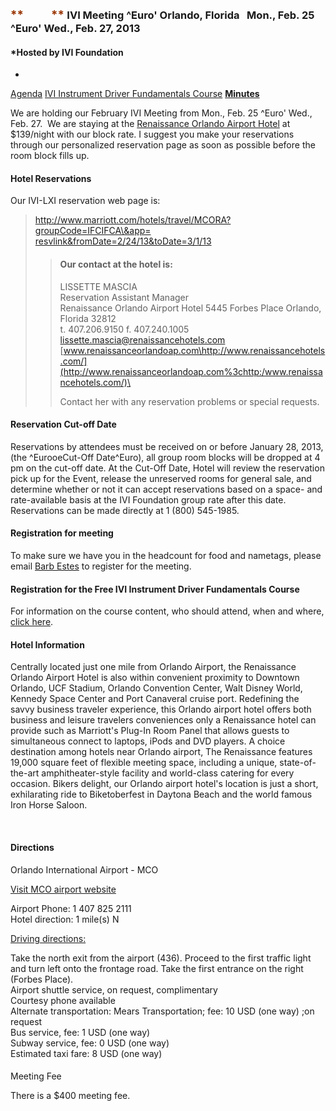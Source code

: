<div id="rightCol0">

<div data-align="center">

### <span style="font-size:14.0pt;color:#993300"> **          ** </span>IVI Meeting ^Euro' Orlando, Florida   Mon., Feb. 25 ^Euro' Wed., Feb. 27, 2013

</div>

<div data-align="center">

#### *Hosted by IVI Foundation  
  
*

</div>

[Agenda](Feb%202013%20Agenda.pdf) [IVI Instrument Driver Fundamentals
Course](../../docs/IVI%20Instrument%20Driver%20Course/IVI%20Instrument%20Driver%20Fundamentals%20Course.pdf)
[**Minutes**](2013FebMeetingSummary%20Final.pdf)

We are holding our February IVI Meeting from Mon., Feb. 25 ^Euro' Wed.,
Feb. 27.  We are staying at the [Renaissance Orlando Airport
Hotel](http://www.marriott.com/hotels/travel/mcora-renaissance-orlando-airport-hotel/ "Renaissance Orlando Airport Hotel")
at $139/night with our block rate. I suggest you make your reservations
through our personalized reservation page as soon as possible before the
room block fills up. 

#### Hotel Reservations

Our IVI-LXI reservation web page is:

> [http://www.marriott.com/hotels/travel/MCORA?groupCode=IFCIFCA\&app=  
> resvlink\&fromDate=2/24/13\&toDate=3/1/13](http://www.marriott.com/hotels/travel/MCORA?groupCode=IFCIFCA&app=resvlink&fromDate=2/24/13&toDate=3/1/13)
> 
> > #### Our contact at the hotel is:
> > 
> > LISSETTE MASCIA  
> > Reservation Assistant Manager  
> > Renaissance Orlando Airport Hotel 5445 Forbes Place Orlando, Florida
> > 32812  
> > t. 407.206.9150 f. 407.240.1005  
> > <lissette.mascia@renaissancehotels.com>  
> > [www.renaissanceorlandoap.com\<http://www.renaissancehotels.com/](http://www.renaissanceorlandoap.com%3chttp:/www.renaissancehotels.com/)\>
> > 
> > Contact her with any reservation problems or special requests.

#### Reservation Cut-off Date

Reservations by attendees must be received on or before January 28,
2013, (the ^EurooeCut-Off Date^Euro), all group room blocks will be
dropped at 4 pm on the cut-off date. At the Cut-Off Date, Hotel will
review the reservation pick up for the Event, release the unreserved
rooms for general sale, and determine whether or not it can accept
reservations based on a space- and rate-available basis at the IVI
Foundation group rate after this date.  Reservations can be made
directly at 1 (800) 545-1985.

#### Registration for meeting

To make sure we have you in the headcount for food and nametags, please
email [Barb Estes](mailto:admin@ivifoundation.org) to register for the
meeting. 

#### Registration for the Free IVI Instrument Driver Fundamentals Course

For information on the course content, who should attend, when and
where, [click
here](../../docs/IVI%20Instrument%20Driver%20Course/IVI%20Instrument%20Driver%20Fundamentals%20Course.pdf).  

#### Hotel Information

Centrally located just one mile from Orlando Airport, the Renaissance
Orlando Airport Hotel is also within convenient proximity to Downtown
Orlando, UCF Stadium, Orlando Convention Center, Walt Disney World,
Kennedy Space Center and Port Canaveral cruise port. Redefining the
savvy business traveler experience, this Orlando airport hotel offers
both business and leisure travelers conveniences only a Renaissance
hotel can provide such as Marriott's Plug-In Room Panel that allows
guests to simultaneous connect to laptops, iPods and DVD players. A
choice destination among hotels near Orlando airport, The Renaissance
features 19,000 square feet of flexible meeting space, including a
unique, state-of-the-art amphitheater-style facility and world-class
catering for every occasion. Bikers delight, our Orlando airport hotel's
location is just a short, exhilarating ride to Biketoberfest in Daytona
Beach and the world famous Iron Horse Saloon.

 

#### Directions

Orlando International Airport - MCO

[Visit MCO airport website
<span class="underline"></span>](http://www.orlandoairports.net/main.htm "Visit MCO airport website")

Airport Phone: 1 407 825 2111  
Hotel direction: 1 mile(s) N

[Driving
directions:](http://www.marriott.com/hotels/maps/travel/mcora-renaissance-orlando-airport-hotel/)

Take the north exit from the airport (436). Proceed to the first traffic
light and turn left onto the frontage road. Take the first entrance on
the right (Forbes Place).  
Airport shuttle service, on request, complimentary  
Courtesy phone available  
Alternate transportation: Mears Transportation; fee: 10 USD (one way)
;on request  
Bus service, fee: 1 USD (one way)  
Subway service, fee: 0 USD (one way)  
Estimated taxi fare: 8 USD (one way)

  

####   
Meeting Fee

There is a $400 meeting fee.

 

##  

 

  

 

 

 

  
  

 

 

</div>
